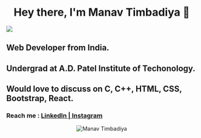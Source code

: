 <h1 align="center"> Hey there, I'm Manav Timbadiya 👋</h1>
<img src="https://komarev.com/ghpvc/?username=manavtimbadiya&label=PROFILE+VIEWS">

<h2><strong>Web Developer from India.</strong></h2>
<h2>Undergrad at A.D. Patel Institute of Techonology.</h2>

<h2>Would love to discuss on <strong>C, C++, HTML, CSS, Bootstrap, React.</strong></h2>
<h3>Reach me : <a href="https://www.linkedin.com/in/manavtimbadiya" target="_blank"> LinkedIn | </a> <a href="https://www.instagram.com/manav_patel__9/" target="_blank">Instagram</a></h3>

<p align="center">
  <img src="https://github-readme-stats.vercel.app/api?username=manavtimbadiya&show_icons=true" alt ="Manav Timbadiya">
</p>


